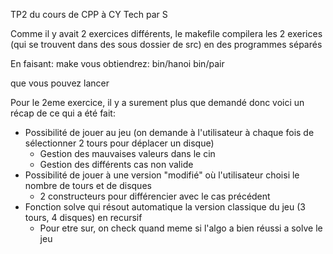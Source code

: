 TP2 du cours de CPP à CY Tech par S

Comme il y avait 2 exercices différents, le makefile compilera les 2 exerices (qui se trouvent dans des sous dossier de src) en des programmes séparés

En faisant: make
  vous obtiendrez:
  bin/hanoi
  bin/pair

que vous pouvez lancer

Pour le 2eme exercice, il y a surement plus que demandé donc voici un récap de ce qui a été fait:
- Possibilité de jouer au jeu (on demande à l'utilisateur à chaque fois de sélectionner 2 tours pour déplacer un disque)
  * Gestion des mauvaises valeurs dans le cin
  * Gestion des différents cas non valide
- Possibilité de jouer à une version "modifié" où l'utilisateur choisi le nombre de tours et de disques
  * 2 constructeurs pour différencier avec le cas précédent
- Fonction solve qui résout automatique la version classique du jeu (3 tours, 4 disques) en recursif
  * Pour etre sur, on check quand meme si l'algo a bien réussi a solve le jeu
